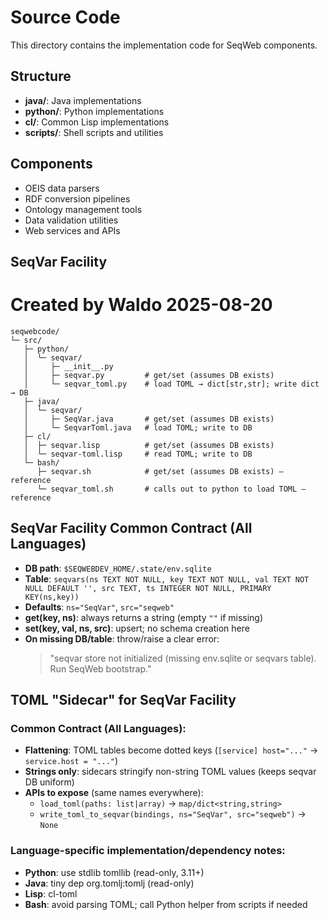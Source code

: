 # Source Code

This directory contains the implementation code for SeqWeb components.

## Structure

- **java/**: Java implementations
- **python/**: Python implementations
- **cl/**: Common Lisp implementations  
- **scripts/**: Shell scripts and utilities

## Components

- OEIS data parsers
- RDF conversion pipelines
- Ontology management tools
- Data validation utilities
- Web services and APIs

## SeqVar Facility

# Created by Waldo 2025-08-20

```
seqwebcode/
└─ src/
   ├─ python/
   │  └─ seqvar/
   │     ├─ __init__.py
   │     ├─ seqvar.py         # get/set (assumes DB exists)
   │     └─ seqvar_toml.py    # load TOML → dict[str,str]; write dict → DB
   ├─ java/
   │  └─ seqvar/
   │     ├─ SeqVar.java       # get/set (assumes DB exists)
   │     └─ SeqvarToml.java   # load TOML; write to DB
   ├─ cl/
   │  ├─ seqvar.lisp          # get/set (assumes DB exists)
   │  └─ seqvar-toml.lisp     # read TOML; write to DB
   └─ bash/
      ├─ seqvar.sh            # get/set (assumes DB exists) — reference
      └─ seqvar_toml.sh       # calls out to python to load TOML — reference
```

## SeqVar Facility Common Contract (All Languages)

- **DB path**: `$SEQWEBDEV_HOME/.state/env.sqlite`
- **Table**: `seqvars(ns TEXT NOT NULL, key TEXT NOT NULL, val TEXT NOT NULL DEFAULT '', src TEXT, ts INTEGER NOT NULL, PRIMARY KEY(ns,key))`
- **Defaults**: `ns="SeqVar"`, `src="seqweb"`
- **get(key, ns)**: always returns a string (empty `""` if missing)
- **set(key, val, ns, src)**: upsert; no schema creation here
- **On missing DB/table**: throw/raise a clear error:
  > "seqvar store not initialized (missing env.sqlite or seqvars table). Run SeqWeb bootstrap."

## TOML "Sidecar" for SeqVar Facility

### Common Contract (All Languages):
- **Flattening**: TOML tables become dotted keys (`[service] host="..."` → `service.host = "..."`)
- **Strings only**: sidecars stringify non-string TOML values (keeps seqvar DB uniform)
- **APIs to expose** (same names everywhere):
  - `load_toml(paths: list|array)` → `map/dict<string,string>`
  - `write_toml_to_seqvar(bindings, ns="SeqVar", src="seqweb")` → `None`

### Language-specific implementation/dependency notes:
- **Python**: use stdlib tomllib (read-only, 3.11+)
- **Java**: tiny dep org.tomlj:tomlj (read-only)
- **Lisp**: cl-toml 
- **Bash**: avoid parsing TOML; call Python helper from scripts if needed
